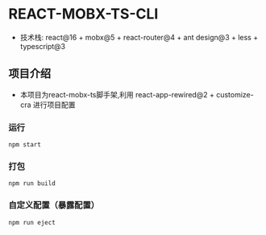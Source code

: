 # REACT-MOBX-TS-CLI
- 技术栈: react@16 + mobx@5 + react-router@4 + ant design@3 + less + typescript@3

## 项目介绍
- 本项目为react-mobx-ts脚手架,利用 react-app-rewired@2 + customize-cra 进行项目配置

### 运行
```
npm start
```

### 打包
```
npm run build
```

### 自定义配置（暴露配置）
```
npm run eject
```